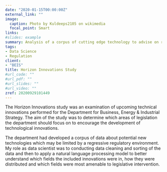 ```yaml
---
date: "2020-01-15T00:00:00Z"
external_link: ""
image:
  caption: Photo by Kuldeeps2105 on wikimedia
  focal_point: Smart
links:
#slides: example
summary: Analysis of a corpus of cutting edge technology to advise on regulatory reform.
tags:
- Data Science
- Regulation
client:
- "BEIS"
title: Horizon Innovations Study
#url_code: ""
#url_pdf: ""
#url_slides: ""
#url_video: ""
zref: 20200929101449
---
```


The Horizon Innovations study was an examination of upcoming technical innovations performed for the Department for Business, Energy & Industrial Strategy. The aim of the study was to determine which areas of legislation the department should focus on to encourage the development of technological innovations. 

The department had developed a corpus of data about potential new technologies which may be limited by a regressive regulatory environment. 
My role as data scientist was to conducting data cleaning and sorting of the data and then to apply a natural language processing model to better understand which fields the included innovations were in, how they were distributed and which fields were most amenable to legislative intervention.